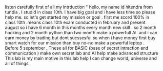 listen carefully first of all my intrduction " hello, my name id hitendra from tundla . I studid in class 10th. I have big goal and i have less time so please help me. so let's get started my mission or goal . first me scord 100% in class 10th .means class 10th exam conducted in february and present august so i have 6 month in this months every month new skill . so 2 month hacking and 2 month python than two month make a powerfull AI. and i can earn money by trading but dont sucssesful so when i have money  first buy smart watch for our mission than buy no-no make a powerful leptop . Before 5 september . These all for BASIC (base of secret intraction and communication ) make own secret lab and AI help make advanced structure This lab is my main motive in this lab help I can change world, universe and all of things 
